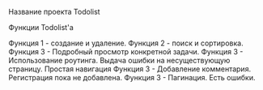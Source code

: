 Название проекта
Todolist

Функции Todolist'a

Функция 1 - создание и удаление.
Функция 2 - поиск и сортировка.
Функция 3 - Подробный просмотр конкретной задачи.
Функция 3 - Использование роутинга. Выдача ошибки на несуществующую страницу. Простая навигация
Функция 3 - Добавление комментария. Регистрация пока не добавлена.
Функция 3 - Пагинация. Есть ошибки.
